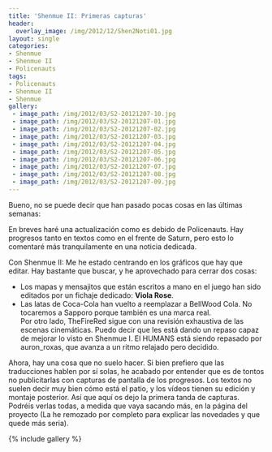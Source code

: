 ```yaml
---
title: 'Shenmue II: Primeras capturas'
header:
  overlay_image: /img/2012/12/Shen2Noti01.jpg
layout: single
categories:
- Shenmue
- Shenmue II
- Policenauts
tags:
- Policenauts
- Shenmue II
- Shenmue
gallery:
 - image_path: /img/2012/03/S2-20121207-10.jpg
 - image_path: /img/2012/03/S2-20121207-01.jpg
 - image_path: /img/2012/03/S2-20121207-02.jpg
 - image_path: /img/2012/03/S2-20121207-03.jpg
 - image_path: /img/2012/03/S2-20121207-04.jpg
 - image_path: /img/2012/03/S2-20121207-05.jpg
 - image_path: /img/2012/03/S2-20121207-06.jpg
 - image_path: /img/2012/03/S2-20121207-07.jpg
 - image_path: /img/2012/03/S2-20121207-08.jpg
 - image_path: /img/2012/03/S2-20121207-09.jpg
---
```

Bueno, no se puede decir que han pasado pocas cosas en las últimas semanas:

En breves haré una actualización como es debido de Policenauts. Hay progresos tanto 
en textos como en el frente de Saturn, pero esto lo comentaré más tranquilamente en 
una noticia dedicada.

Con Shenmue II: Me he estado centrando en los gráficos que hay que editar. Hay bastante 
que buscar, y he aprovechado para cerrar dos cosas:  
- Los mapas y mensajitos que están escritos a mano en el juego han sido editados por un 
fichaje dedicado: **Viola Rose**.  
- Las latas de Coca-Cola han vuelto a reemplazar a BellWood Cola. No tocaremos a Sapporo 
porque también es una marca real.  
Por otro lado, TheFireRed sigue con una revisión exhaustiva de las escenas cinemáticas. 
Puedo decir que les está dando un repaso capaz de mejorar lo visto en Shenmue I. El 
HUMANS está siendo repasado por auron_roxas, que avanza a un ritmo relajado pero decidido.

Ahora, hay una cosa que no suelo hacer. Si bien prefiero que las traducciones hablen por 
sí solas, he acabado por entender que es de tontos no publicitarlas con capturas de pantalla 
de los progresos. Los textos no suelen decir muy bien cómo está el patio, y los vídeos tienen 
su edición y montaje posterior. Así que aquí os dejo la primera tanda de capturas. Podréis 
verlas todas, a medida que vaya sacando más, en la página del proyecto (La he remozado por 
completo para explicar las novedades y que quede más seria).

{% include gallery %}
